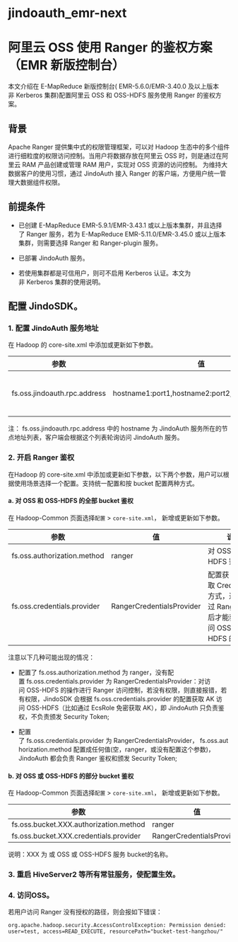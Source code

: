 # jindoauth\_emr-next

# 阿里云 OSS 使用 Ranger 的鉴权方案（EMR 新版控制台）

本文介绍在 E-MapReduce 新版控制台( EMR-5.6.0/EMR-3.40.0 及以上版本非 Kerberos 集群)配置阿里云 OSS 和 OSS-HDFS 服务使用 Ranger 的鉴权方案。

## 背景

Apache Ranger 提供集中式的权限管理框架，可以对 Hadoop 生态中的多个组件进行细粒度的权限访问控制。当用户将数据存放在阿里云 OSS 时，则是通过在阿里云 RAM 产品创建或管理 RAM 用户，实现对 OSS 资源的访问控制。 为维持大数据客户的使用习惯，通过 JindoAuth 接入 Ranger 的客户端，方便用户统一管理大数据组件权限。

## 前提条件

*   已创建 E-MapReduce EMR-5.9.1/EMR-3.43.1 或以上版本集群，并且选择了 Ranger 服务，若为 E-MapReduce EMR-5.11.0/EMR-3.45.0 或以上版本集群，则需要选择 Ranger 和 Ranger-plugin 服务。
    
*   已部署 JindoAuth 服务。
    
*   若使用集群都是可信用户，则可不启用 Kerberos 认证。本文为非 Kerberos 集群的使用说明。
    

## 配置 JindoSDK。

### 1. 配置 JindoAuth 服务地址

在 Hadoop 的 core-site.xml 中添加或更新如下参数。

|  参数  |  值  |  说明  |
| --- | --- | --- |
|  fs.oss.jindoauth.rpc.address  |  hostname1:port1,hostname2:port2,hostname3:port3  |  访问 JindoAuth 服务的 rpc 地址列表。  |

注： fs.oss.jindoauth.rpc.address 中的 hostname 为 JindoAuth 服务所在的节点地址列表，客户端会根据这个列表轮询访问 JindoAuth 服务。

### 2. 开启 Ranger 鉴权

在Hadoop 的 core-site.xml 中添加或更新如下参数，以下两个参数，用户可以根据使用场景选择一个配置。支持统一配置和按 bucket 配置两种方式。

#### a. 对 OSS 和 OSS-HDFS 的全部 bucket 鉴权

在 Hadoop-Common 页面选择`配置` > `core-site.xml`， 新增或更新如下参数。

|  参数  |  值  |  说明  |
| --- | --- | --- |
|  fs.oss.authorization.method  |  ranger  |  对 OSS-HDFS 鉴权。  |
|  fs.oss.credentials.provider   |  RangerCredentialsProvider  |  配置获取 Credential 的方式，通过 Ranger 鉴权后才能获取访问 OSS-HDFS 的 AK。  |

注意以下几种可能出现的情况： 

*   配置了 fs.oss.authorization.method 为 ranger，没有配置 fs.oss.credentials.provider 为 RangerCredentialsProvider：对访问 OSS-HDFS 的操作进行 Ranger 访问控制，若没有权限，则直接报错，若有权限，JindoSDK 会根据 fs.oss.credentials.provider 的配置获取 AK 访问 OSS-HDFS（比如通过 EcsRole 免密获取 AK），即 JindoAuth 只负责鉴权，不负责颁发 Security Token;
    
*   配置了 fs.oss.credentials.provider 为 RangerCredentialsProvider， fs.oss.authorization.method 配置成任何值(空，ranger，或没有配置这个参数)，JindoAuth 都会负责 Ranger 鉴权和颁发 Security Token;
    

#### b. 对 OSS 或 OSS-HDFS 的部分 bucket 鉴权

在 Hadoop-Common 页面选择`配置` > `core-site.xml`， 新增或更新如下参数。

|  参数  |  值  |
| --- | --- |
|  fs.oss.bucket.XXX.authorization.method  |  ranger  |
|  fs.oss.bucket.XXX.credentials.provider  |  RangerCredentialsProvider  |

说明：XXX 为 或 OSS 或 OSS-HDFS 服务 bucket的名称。

### 3. 重启 HiveServer2 等所有常驻服务，使配置生效。

### 4. 访问OSS。

若用户访问 Ranger 没有授权的路径，则会报如下错误：

    org.apache.hadoop.security.AccessControlException: Permission denied: user=test, access=READ_EXECUTE, resourcePath="bucket-test-hangzhou/"